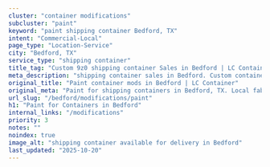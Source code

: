 ```yaml
---
cluster: "container modifications"
subcluster: "paint"
keyword: "paint shipping container Bedford, TX"
intent: "Commercial-Local"
page_type: "Location-Service"
city: "Bedford, TX"
service_type: "shipping container"
title_tag: "Custom 9z0 shipping container Sales in Bedford | LC Container"
meta_description: "shipping container sales in Bedford. Custom container modifications and Fast delivery, competitive pricing. Serving modifications area. Quote ID: R1C. Call (214) 524-4168 for your free quote today."
original_title: "Paint container mods in Bedford | LC Container"
original_meta: "Paint for shipping containers in Bedford, TX. Local fabrication & pro install. LC Container — Since 2003. Get a quote."
url_slug: "/bedford/modifications/paint"
h1: "Paint for Containers in Bedford"
internal_links: "/modifications"
priority: 3
notes: ""
noindex: true
image_alt: "shipping container available for delivery in Bedford"
last_updated: "2025-10-20"
---
```


<!-- TODO: Add unique city/inventory copy, images, and internal links here. -->

